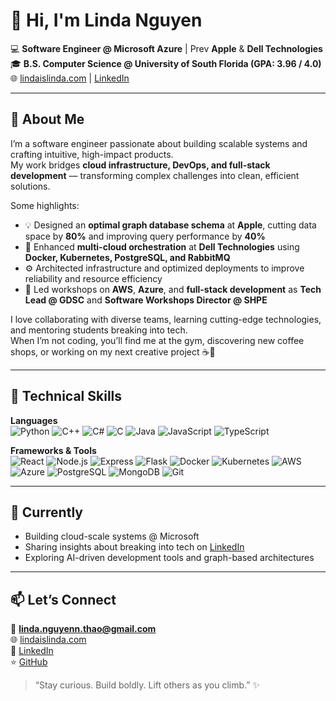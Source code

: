 # 👋 Hi, I'm Linda Nguyen  

💻 **Software Engineer @ Microsoft Azure** | Prev **Apple** & **Dell Technologies**  
🎓 **B.S. Computer Science @ University of South Florida (GPA: 3.96 / 4.0)**  
🌐 [lindaislinda.com](https://lindaislinda.com) | [LinkedIn](https://www.linkedin.com/in/linda--nguyen)  

---

## 🚀 About Me  

I’m a software engineer passionate about building scalable systems and crafting intuitive, high-impact products.  
My work bridges **cloud infrastructure, DevOps, and full-stack development** — transforming complex challenges into clean, efficient solutions.

Some highlights:
- 💡 Designed an **optimal graph database schema** at **Apple**, cutting data space by **80%** and improving query performance by **40%**  
- 🐳 Enhanced **multi-cloud orchestration** at **Dell Technologies** using **Docker, Kubernetes, PostgreSQL, and RabbitMQ**  
- ⚙️ Architected infrastructure and optimized deployments to improve reliability and resource efficiency  
- 🎤 Led workshops on **AWS**, **Azure**, and **full-stack development** as **Tech Lead @ GDSC** and **Software Workshops Director @ SHPE**  

I love collaborating with diverse teams, learning cutting-edge technologies, and mentoring students breaking into tech.  
When I’m not coding, you’ll find me at the gym, discovering new coffee shops, or working on my next creative project ☕💪  

---

## 🧠 Technical Skills  

**Languages**  
![Python](https://img.shields.io/badge/Python-000000?style=for-the-badge&logo=python)
![C++](https://img.shields.io/badge/C++-000000?style=for-the-badge&logo=cplusplus)
![C#](https://img.shields.io/badge/C%23-239120?style=for-the-badge&logo=csharp&logoColor=white)
![C](https://img.shields.io/badge/C-000000?style=for-the-badge&logo=c)
![Java](https://img.shields.io/badge/Java-000000?style=for-the-badge&logo=java)
![JavaScript](https://img.shields.io/badge/JavaScript-000000?style=for-the-badge&logo=javascript)
![TypeScript](https://img.shields.io/badge/TypeScript-000000?style=for-the-badge&logo=typescript)

**Frameworks & Tools**  
![React](https://img.shields.io/badge/React-000000?style=for-the-badge&logo=react)
![Node.js](https://img.shields.io/badge/Node.js-000000?style=for-the-badge&logo=node.js)
![Express](https://img.shields.io/badge/Express-000000?style=for-the-badge&logo=express)
![Flask](https://img.shields.io/badge/Flask-000000?style=for-the-badge&logo=flask)
![Docker](https://img.shields.io/badge/Docker-000000?style=for-the-badge&logo=docker)
![Kubernetes](https://img.shields.io/badge/Kubernetes-000000?style=for-the-badge&logo=kubernetes)
![AWS](https://img.shields.io/badge/AWS-000000?style=for-the-badge&logo=amazonaws)
![Azure](https://img.shields.io/badge/Azure-000000?style=for-the-badge&logo=microsoftazure)
![PostgreSQL](https://img.shields.io/badge/PostgreSQL-000000?style=for-the-badge&logo=postgresql)
![MongoDB](https://img.shields.io/badge/MongoDB-000000?style=for-the-badge&logo=mongodb)
![Git](https://img.shields.io/badge/Git-000000?style=for-the-badge&logo=git)

---

## 🌱 Currently  
- Building cloud-scale systems @ Microsoft  
- Sharing insights about breaking into tech on [LinkedIn](https://www.linkedin.com/in/linda--nguyen)  
- Exploring AI-driven development tools and graph-based architectures  

---

## 📫 Let’s Connect  
📧 **linda.nguyenn.thao@gmail.com**  
🌐 [lindaislinda.com](https://lindaislinda.com)  
🔗 [LinkedIn](https://www.linkedin.com/in/linda--nguyen)  
⭐ [GitHub](https://github.com/lindaislinda)  

> “Stay curious. Build boldly. Lift others as you climb.” ✨
